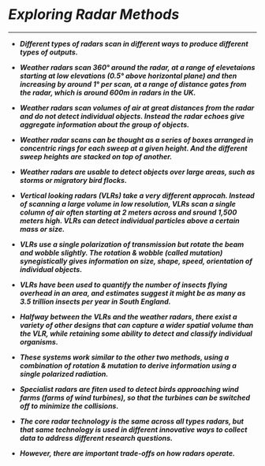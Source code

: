 # ___Exploring Radar Methods___
------------------------------

- ___Different types of radars scan in different ways to produce different types of outputs.___

- ___Weather radars scan 360&deg; around the radar, at a range of elevetaions starting at low elevations (0.5&deg; above horizontal plane) and then increasing by around 1&deg; per scan, at a range of distance gates from the radar, which is around 600m in radars in the UK.___

- ___Weather radars scan volumes of air at great distances from the radar and do not detect individual objects. Instead the radar echoes give aggregate information about the group of objects.___

- ___Weather radar scans can be thought as a series of boxes arranged in concentric rings for each sweep at a given height. And the different sweep heights are stacked on top of another.___

- ___Weather radars are usable to detect objects over large areas, such as storms or migratory bird flocks.___

- ___Vertical looking radars (VLRs) take a very different approcah. Instead of scanning a large volume in low resolution, VLRs scan a single column of air often starting at 2 meters across and sround 1,500 meters high. VLRs can detect individual particles above a certain mass or size.___

- ___VLRs use a single polarization of transmission but rotate the beam and wobble slightly. The rotation & wobble (called mutation) synegistically gives information on size, shape, speed, orientation of individual objects.___

- ___VLRs have been used to quantify the number of insects flying overhead in an area, and estimates suggest it might be as many as 3.5 trillion insects per year in South England.___

- ___Halfway between the VLRs and the weather radars, there exist a variety of other designs that can capture a wider spatial volume than the VLR, while retaining some ability to detect and classify individual organisms.___

- ___These systems work similar to the other two methods, using a combination of rotation & mutation to derive information using a single polarized radiation.___

- ___Specialist radars are fiten used to detect birds approaching wind farms (farms of wind turbines), so that the turbines can be switched off to minimize the collisions.___

- ___The core radar technology is the same across all types radars, but that same technology is used in different innovative ways to collect data to address different research questions.___

- ___However, there are important trade-offs on how radars operate.___